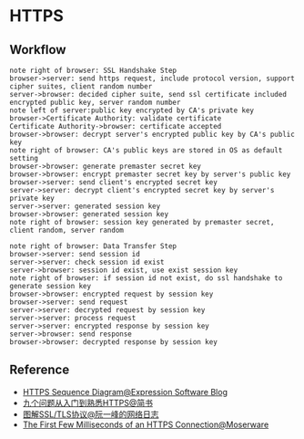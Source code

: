 # HTTPS

## Workflow

```sequence
note right of browser: SSL Handshake Step
browser->server: send https request, include protocol version, support cipher suites, client random number
server->browser: decided cipher suite, send ssl certificate included encrypted public key, server random number
note left of server:public key encrypted by CA's private key
browser->Certificate Authority: validate certificate
Certificate Authority->browser: certificate accepted
browser->browser: decrypt server's encrypted public key by CA's public key
note right of browser: CA's public keys are stored in OS as default setting
browser->browser: generate premaster secret key
browser->browser: encrypt premaster secret key by server's public key
browser->server: send client's encrypted secret key
server->server: decrypt client's encrypted secret key by server's private key
server->server: generated session key
browser->browser: generated session key
note right of browser: session key generated by premaster secret, client random, server random

note right of browser: Data Transfer Step
browser->server: send session id
server->server: check session id exist
server->browser: session id exist, use exist session key
note right of browser: if session id not exist, do ssl handshake to generate session key
browser->browser: encrypted request by session key
browser->server: send request
server->server: decrypted request by session key
server->server: process request
server->server: encrypted response by session key
server->browser: send response
browser->browser: decrypted response by session key
```

## Reference

* [HTTPS Sequence Diagram@Expression Software Blog](http://blog.expressionsoftware.com/2011/02/https-sequence-diagram.html)
* [九个问题从入门到熟悉HTTPS@简书](http://www.jianshu.com/p/072a657337ae)
* [图解SSL/TLS协议@阮一峰的网络日志](http://www.ruanyifeng.com/blog/2014/09/illustration-ssl.html)
* [The First Few Milliseconds of an HTTPS Connection@Moserware](http://www.moserware.com/2009/06/first-few-milliseconds-of-https.html)